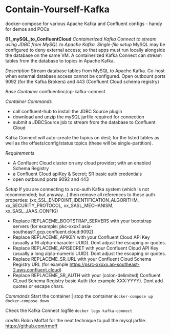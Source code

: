 # Contain-Yourself-Kafka
docker-compose for various Apache Kafka and Confluent configs - handy for demos and POCs



__01_mySQL_to_ConfluentCloud__
*Containerized Kafka Connect to stream using JDBC from MySQL to Apache Kafka. Single-file setup*
MySQL may be configured to deny external access; so that apps must run locally alongside the database on the same VM.
A containerized Kafka Connect can stream tables from the database to topics in Apache Kafka.

*Description* 
Stream database tables from MySQL to Apache Kafka.
Co-host when external database access cannot be configured.
Open outbount ports 9092 (for the Kafka Brokers) and 443 (Confluent Cloud schema registry)

*Base Container*
confluentinc/cp-kafka-connect

*Container Commands*
- call confluent-hub to install the JDBC Source plugin
- download and unzip the mySQL jarfile required for connection
- submit a JDBCSource job to stream from the database to Confluent Cloud

Kafka Connect will auto-create the topics on dest; for the listed tables as well as the offsets/config/status topics (these will be single-partition).

*Requirements*
- A Confluent Cloud cluster on any cloud provider; with an enabled Schema Registry
- a Confluent Cloud apiKey & Secret; SR basic auth credentials
- open outbound ports 9092 and 443

*Setup*
If you are connecting to a no-auth Kafka system (which is not recommended; but anyway...) then remove all references to these auth properties: (xx_SSL_ENDPOINT_IDENTIFICATION_ALGORITHM, xx_SECURITY_PROTOCOL, xx_SASL_MECHANISM, xx_SASL_JAAS_CONFIG)

- Replace REPLACEME_BOOTSTRAP_SERVERS with your bootstrap servers (for example: pkc-xxxx1.asia-southeast1.gcp.confluent.cloud:9092)
- Replace REPLACEME_APIKEY with your Confluent Cloud API Key (usually a 16 alpha-character UUID). Dont adjust the escaping or quotes.
- Replace REPLACEME_APISECRET with your Confluent Cloud API Key (usually a long alpla-numeric UUID). Dont adjust the escaping or quotes.
- Replace REPLACEME_SR_URL with your Confluent Cloud Schema Registry URL (for example https://psrc-xxxxx.ap-southeast-2.aws.confluent.cloud)
- Replace REPLACEME_SR_AUTH with your (colon-delimited) Confluent CLoud Schema Registry basic Auth (for example XXX:YYYY). Dont add quotes or escape chars.

*Commands*
Start the container | stop the container
`docker-compose up
 docker-compose down`

Check the Kafka Connect logfile
`docker logs kafka-connect`

*credits*
Robin Moffat for the neat technique to pull the mysql jarfile. https://github.com/rmoff


